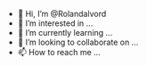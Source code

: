 - 👋 Hi, I’m @Rolandalvord
- 👀 I’m interested in ...
- 🌱 I’m currently learning ...
- 💞️ I’m looking to collaborate on ...
- 📫 How to reach me ...

<!---
Rolandalvord/Rolandalvord is a ✨ special ✨ repository because its `README.md` (this file) appears on your GitHub profile.
You can click the Preview link to take a look at your changes.
--->
